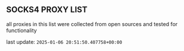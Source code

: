 ## SOCKS4 PROXY LIST

all proxies in this list were collected from open sources and tested for functionality

last update: `2025-01-06 20:51:50.407758+00:00`
